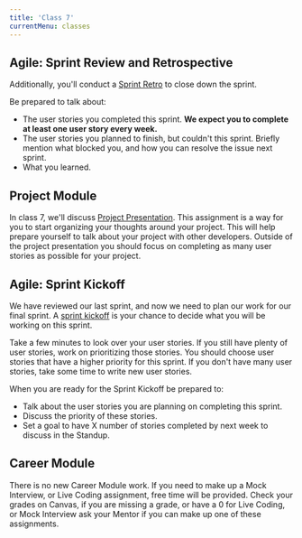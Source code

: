 ```yaml
---
title: 'Class 7'
currentMenu: classes
---
```


## Agile: Sprint Review and Retrospective

Additionally, you'll conduct a [Sprint Retro](../../articles/agile-ceremonies/#retrospective-and-sprint-review) to close down the sprint.

Be prepared to talk about:
- The user stories you completed this sprint.  **We expect you to complete at least one user story every week.**
- The user stories you planned to finish, but couldn't this sprint. Briefly mention what blocked you, and how you can resolve the issue next sprint.
- What you learned.

## Project Module

In class 7, we'll discuss [Project Presentation](../../assignments/project-presentation/). This assignment is a way for you to start organizing your thoughts around your project. This will help prepare yourself to talk about your project with other developers. Outside of the project presentation you should focus on completing as many user stories as possible for your project.

## Agile: Sprint Kickoff

We have reviewed our last sprint, and now we need to plan our work for our final sprint. A [sprint kickoff](../../articles/agile-ceremonies/#sprint-kickoff) is your chance to decide what you will be working on this sprint.

Take a few minutes to look over your user stories. If you still have plenty of user stories, work on prioritizing those stories. You should choose user stories that have a higher priority for this sprint. If you don't have many user stories, take some time to write new user stories.

When you are ready for the Sprint Kickoff be prepared to:
- Talk about the user stories you are planning on completing this sprint.
- Discuss the priority of these stories.
- Set a goal to have X number of stories completed by next week to discuss in the Standup.

## Career Module

There is no new Career Module work. If you need to make up a Mock Interview, or Live Coding assignment, free time will be provided. Check your grades on Canvas, if you are missing a grade, or have a 0 for Live Coding, or Mock Interview ask your Mentor if you can make up one of these assignments.

